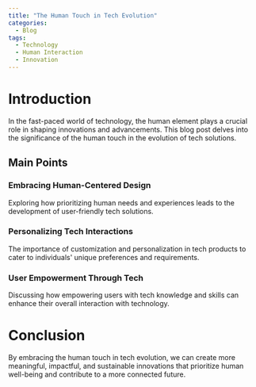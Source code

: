 ```yaml
---
title: "The Human Touch in Tech Evolution"
categories:
  - Blog
tags:
  - Technology
  - Human Interaction
  - Innovation
---
```


# Introduction
In the fast-paced world of technology, the human element plays a crucial role in shaping innovations and advancements. This blog post delves into the significance of the human touch in the evolution of tech solutions.

## Main Points
### Embracing Human-Centered Design
Exploring how prioritizing human needs and experiences leads to the development of user-friendly tech solutions.

### Personalizing Tech Interactions
The importance of customization and personalization in tech products to cater to individuals' unique preferences and requirements.

### User Empowerment Through Tech
Discussing how empowering users with tech knowledge and skills can enhance their overall interaction with technology.

# Conclusion
By embracing the human touch in tech evolution, we can create more meaningful, impactful, and sustainable innovations that prioritize human well-being and contribute to a more connected future.